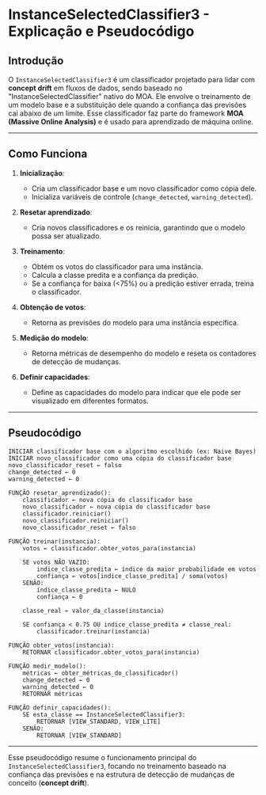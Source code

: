 # InstanceSelectedClassifier3 - Explicação e Pseudocódigo

## Introdução
O `InstanceSelectedClassifier3` é um classificador projetado para lidar com **concept drift** em fluxos de dados, sendo baseado no "InstanceSelectedClassifier" nativo do MOA. Ele envolve o treinamento de um modelo base e a substituição dele quando a confiança das previsões cai abaixo de um limite. Esse classificador faz parte do framework **MOA (Massive Online Analysis)** e é usado para aprendizado de máquina online.

---

## Como Funciona

1. **Inicialização**:  
   - Cria um classificador base e um novo classificador como cópia dele.
   - Inicializa variáveis de controle (`change_detected`, `warning_detected`).

2. **Resetar aprendizado**:  
   - Cria novos classificadores e os reinicia, garantindo que o modelo possa ser atualizado.

3. **Treinamento**:  
   - Obtém os votos do classificador para uma instância.
   - Calcula a classe predita e a confiança da predição.
   - Se a confiança for baixa (<75%) ou a predição estiver errada, treina o classificador.

4. **Obtenção de votos**:  
   - Retorna as previsões do modelo para uma instância específica.

5. **Medição do modelo**:  
   - Retorna métricas de desempenho do modelo e reseta os contadores de detecção de mudanças.

6. **Definir capacidades**:  
   - Define as capacidades do modelo para indicar que ele pode ser visualizado em diferentes formatos.

---

## Pseudocódigo
```plaintext
INICIAR classificador base com o algoritmo escolhido (ex: Naive Bayes)
INICIAR novo_classificador como uma cópia do classificador base
novo_classificador_reset ← falso
change_detected ← 0
warning_detected ← 0

FUNÇÃO resetar_aprendizado():
    classificador ← nova cópia do classificador base
    novo_classificador ← nova cópia do classificador base
    classificador.reiniciar()
    novo_classificador.reiniciar()
    novo_classificador_reset ← falso

FUNÇÃO treinar(instancia):
    votos ← classificador.obter_votos_para(instancia)
    
    SE votos NÃO VAZIO:
        indice_classe_predita ← índice da maior probabilidade em votos
        confiança ← votos[indice_classe_predita] / soma(votos)
    SENÃO:
        índice_classe_predita ← NULO
        confiança ← 0

    classe_real ← valor_da_classe(instancia)

    SE confiança < 0.75 OU indice_classe_predita ≠ classe_real:
        classificador.treinar(instancia)

FUNÇÃO obter_votos(instancia):
    RETORNAR classificador.obter_votos_para(instancia)

FUNÇÃO medir_modelo():
    métricas ← obter_métricas_do_classificador()
    change_detected ← 0
    warning_detected ← 0
    RETORNAR métricas

FUNÇÃO definir_capacidades():
    SE esta_classe == InstanceSelectedClassifier3:
        RETORNAR [VIEW_STANDARD, VIEW_LITE]
    SENÃO:
        RETORNAR [VIEW_STANDARD]
```

---

Esse pseudocódigo resume o funcionamento principal do `InstanceSelectedClassifier3`, focando no treinamento baseado na confiança das previsões e na estrutura de detecção de mudanças de conceito (**concept drift**).

